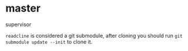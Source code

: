 # master
supervisor

`readcline` is considered a git submodule, after cloning you should run `git submodule update --init` to clone it.
